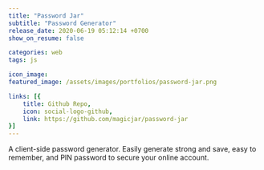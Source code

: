 ```yaml
---
title: "Password Jar"
subtitle: "Password Generator"
release_date: 2020-06-19 05:12:14 +0700
show_on_resume: false

categories: web
tags: js

icon_image:
featured_image: /assets/images/portfolios/password-jar.png

links: [{
    title: Github Repo,
    icon: social-logo-github,
    link: https://github.com/magicjar/password-jar
}]
---
```

A client-side password generator. Easily generate strong and save, easy to remember, and PIN password to secure your online account.
